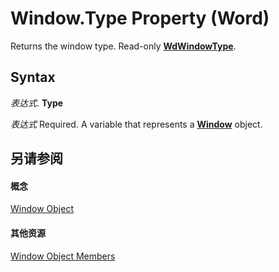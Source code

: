
# Window.Type Property (Word)

Returns the window type. Read-only  **[WdWindowType](0e1fc1d4-6f17-ceaa-9819-9ed6a4ec83b6.md)**.


## Syntax

 _表达式_. **Type**

 _表达式_ Required. A variable that represents a **[Window](d92f83f9-ae44-56c0-4584-7a9359253c6d.md)** object.


## 另请参阅


#### 概念


[Window Object](d92f83f9-ae44-56c0-4584-7a9359253c6d.md)
#### 其他资源


[Window Object Members](http://msdn.microsoft.com/library/c0dec747-3695-4f96-ea25-05b6494aad7e%28Office.15%29.aspx)